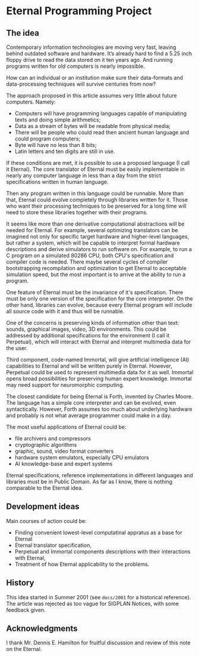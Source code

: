 # Eternal Programming Project

## The idea

Contemporary information technologies are moving very fast, leaving behind outdated software and hardware. It’s already
hard to find a 5.25 inch floppy drive to read the data stored on it ten years ago. And running programs written for old
computers is nearly impossible.

How can an individual or an institution make sure their data-formats and data-processing techniques will survive
centuries from now?

The approach proposed in this article assumes very little about future computers. Namely:

* Computers will have programming languages capable of manipulating texts and doing simple arithmetics;
* Data as a stream of bytes will be readable from physical media;
* There will be people who could read then ancient human language and could program computers;
* Byte will have no less than 8 bits;
* Latin letters and ten digits are still in use.

If these conditions are met, it is possible to use a proposed language (I call it Eternal). The core translator of
Eternal must be easily implementable in nearly any computer language in less than a day from the strict specifications
written in human language.

Then any program written in this language could be runnable.  More than that, Eternal could evolve completely through
libraries written for it. Those who want their processing techniques to be preserved for a long time will need to store
these libraries together with their programs.

It seems like more than one derivative computational abstractions will be needed for Eternal. For example, several
optimizing translators can be imagined not only for specific target hardware and higher-level languages, but rather a
system, which will be capable to interpret formal hardware descriptions and derive simulators to run software on.  For
example, to run a C program on a simulated 80286 CPU, both CPU's specification and compiler code is needed. There maybe
several cycles of compiler bootstrapping recompilation and optimization to get Eternal to acceptable simulation speed,
but the most important is to arrive at the ability to run a program.

One feature of Eternal must be the invariance of it's specification.  There must be only one version of the
specification for the core interpreter.  On the other hand, libraries can evolve, because every Eternal program will
include all source code with it and thus will be runnable.

One of the concerns is preserving kinds of information other than text: sounds, graphical images, video, 3D
environments. This could be addressed by additional specifications for the environment (I call it Perpetual), which will
interact with Eternal and interpret multimedia data for the user.

Third component, code-named Immortal, will give artificial intelligence (AI) capabilities to Eternal and will be written
purely in Eternal. However, Perpetual could be used to represent multimedia data for it as well. Immortal opens broad
possibilities for preserving human expert knowledge. Immortal may need support for neuromorphic computing.

The closest candidate for being Eternal is Forth, invented by Charles Moore. The language has a simple core interpreter
and can be evolved, even syntactically. However, Forth assumes too much about underlying hardware and probably is not
what average programmer could make in a day.

The most useful applications of Eternal could be:

* file archivers and compressors
* cryptographic algorithms
* graphic, sound, video format converters
* hardware system emulators, especially CPU emulators
* AI knowledge-base and expert systems

Eternal specifications, reference implementations in different languages and libraries must be in Public Domain. As far
as I know, there is nothing comparable to the Eternal idea.

## Development ideas

Main courses of action could be:
* Finding convenient lowest-level computatinal appratus as a base for Eternal
* Eternal translator specification,
* Perpetual and Immortal components descriptions with their interactions with Eternal,
* Treatment of how Eternal applicability to the problems.

## History

This idea started in Summer 2001 (see `docs/2001` for a historical reference). The article was rejected as too vague for 
SIGPLAN Notices, with some feedback given.

## Acknowledgments

I thank Mr. Dennis E. Hamilton for fruitful discussion and review of this note on the Eternal.
